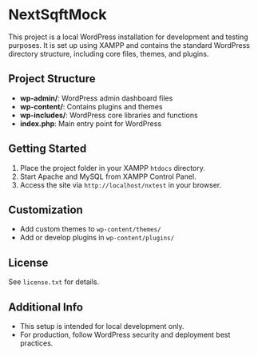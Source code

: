 # NextSqftMock

This project is a local WordPress installation for development and testing purposes. It is set up using XAMPP and contains the standard WordPress directory structure, including core files, themes, and plugins.

## Project Structure
- **wp-admin/**: WordPress admin dashboard files
- **wp-content/**: Contains plugins and themes
- **wp-includes/**: WordPress core libraries and functions
- **index.php**: Main entry point for WordPress

## Getting Started
1. Place the project folder in your XAMPP `htdocs` directory.
2. Start Apache and MySQL from XAMPP Control Panel.
3. Access the site via `http://localhost/nxtest` in your browser.

## Customization
- Add custom themes to `wp-content/themes/`
- Add or develop plugins in `wp-content/plugins/`

## License
See `license.txt` for details.

## Additional Info
- This setup is intended for local development only.
- For production, follow WordPress security and deployment best practices.
